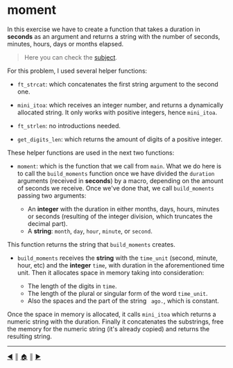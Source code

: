 # moment
In this exercise we have to create a function that takes a duration in **seconds** as an argument and returns a string with the number of seconds, minutes, hours, days or months elapsed.

> Here you can check the [subject](https://github.com/lifeBalance/c_exam/blob/main/04/moment/subject.en.txt).

For this problem, I used several helper functions:

* `ft_strcat`: which concatenates the first string argument to the second one.

* `mini_itoa`: which receives an integer number, and returns a dynamically allocated string. It only works with positive integers, hence `mini_itoa`.

* `ft_strlen`: no introductions needed.

* `get_digits_len`: which returns the amount of digits of a positive integer.

These helper functions are used in the next two functions:

* `moment`: which is the function that we call from `main`. What we do here is to call the `build_moments` function once we have divided the `duration` arguments (received in **seconds**) by a macro, depending on the amount of seconds we receive. Once we've done that, we call `build_moments` passing two arguments:

    * An **integer** with the duration in either months, days, hours, minutes or seconds (resulting of the integer division, which truncates the decimal part).
    * A **string**: `month`, `day`, `hour`, `minute`, or `second`.

 This function returns the string that `build_moments` creates.

* `build_moments` receives the **string** with the `time_unit` (second, minute, hour, etc) and the **integer** `time`, with duration in the aforementioned time unit. Then it allocates space in memory taking into consideration:

    * The length of the digits in `time`.
    * The length of the plural or singular form of the word `time_unit`.
    * Also the spaces and the part of the string ` ago.`, which is constant.

Once the space in memory is allocated, it calls `mini_itoa` which returns a numeric string with the duration. Finally it concatenates the substrings, free the memory for the numeric string (it's already copied) and returns the resulting string.


---
[:arrow_backward:][back] ║ [:house:][home] ║ [:arrow_forward:][next]

<!-- navigation -->
[home]: ../../README.md
[back]: ./flood_fill.md
[next]: ./sort_int_tab.md.md